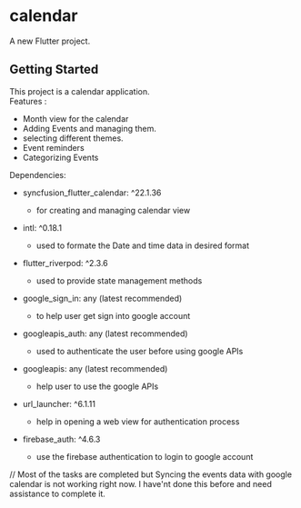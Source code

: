 # calendar

A new Flutter project.

## Getting Started

This project is a calendar application.\
Features :
- Month view for the calendar
- Adding Events and managing them.
- selecting different themes.
- Event reminders
- Categorizing Events

Dependencies:
- syncfusion_flutter_calendar: ^22.1.36
    - for creating and managing calendar view
      
- intl: ^0.18.1
    - used to formate the Date and time data in desired format

- flutter_riverpod: ^2.3.6
    - used to provide state management methods

- google_sign_in: any (latest recommended)
    - to help user get sign into google account

- googleapis_auth: any (latest recommended)
    - used to authenticate the user before using google APIs

- googleapis: any (latest recommended)
    - help user to use the google APIs

- url_launcher: ^6.1.11
    - help in opening a web view for authentication process

- firebase_auth: ^4.6.3
    - use the firebase authentication to login to google account

// Most of the tasks are completed but Syncing the events data with google calendar is not working right now. I have'nt done this before and need assistance to complete it. 
